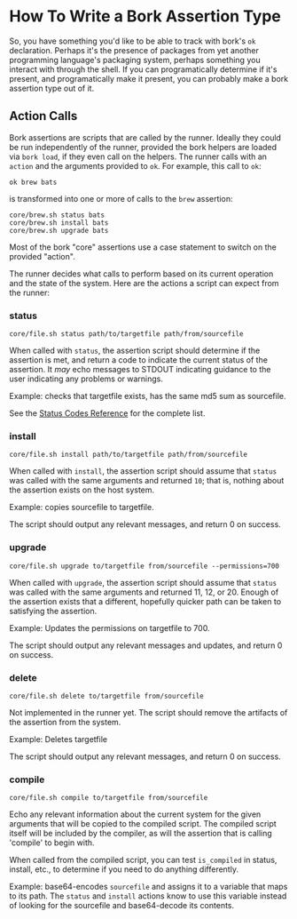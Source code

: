 # How To Write a Bork Assertion Type

So, you have something you'd like to be able to track with bork's `ok`
declaration.  Perhaps it's the presence of packages from yet another
programming language's packaging system, perhaps something you interact
with through the shell.  If you can programatically determine if it's
present, and programatically make it present, you can probably make a bork
assertion type out of it.

## Action Calls

Bork assertions are scripts that are called by the runner.  Ideally they could be run independently of the runner, provided the bork helpers are loaded via `bork load`, if they even call on the helpers.  The runner calls with an `action` and the arguments provided to `ok`.  For example, this call to `ok`:

    ok brew bats

is transformed into one or more of calls to the `brew` assertion:

    core/brew.sh status bats
    core/brew.sh install bats
    core/brew.sh upgrade bats

Most of the bork "core" assertions use a case statement to switch on the provided "action".

The runner decides what calls to perform based on its current operation and the state of the system.  Here are the actions a script can expect from the runner:

### status

    core/file.sh status path/to/targetfile path/from/sourcefile

When called with `status`, the assertion script should determine if the assertion is met, and return a code to indicate the current status of the assertion.  It _may_ echo messages to STDOUT indicating guidance to the user indicating any problems or warnings.

Example: checks that targetfile exists, has the same md5 sum as sourcefile.

See the [Status Codes Reference](assertion_status_codes) for the complete list.

### install

    core/file.sh install path/to/targetfile path/from/sourcefile

When called with `install`, the assertion script should assume that `status` was called with the same arguments and returned `10`; that is, nothing about the assertion exists on the host system.

Example: copies sourcefile to targetfile.

The script should output any relevant messages, and return 0 on success.

### upgrade

    core/file.sh upgrade to/targetfile from/sourcefile --permissions=700

When called with `upgrade`, the assertion script should assume that `status` was called with the same arguments and returned 11, 12, or 20.  Enough of the assertion exists that a different, hopefully quicker path can be taken to satisfying the assertion.

Example: Updates the permissions on targetfile to 700.

The script should output any relevant messages and updates, and return 0 on success.

### delete

    core/file.sh delete to/targetfile from/sourcefile

Not implemented in the runner yet.  The script should remove the artifacts of the assertion from the system.

Example: Deletes targetfile

The script should output any relevant messages, and return 0 on success.

### compile

    core/file.sh compile to/targetfile from/sourcefile

Echo any relevant information about the current system for the given arguments that will be copied to the compiled script.  The compiled script itself will be included by the compiler, as will the assertion that is calling 'compile' to begin with.

When called from the compiled script, you can test `is_compiled` in status, install, etc., to determine if you need to do anything differently.

Example: base64-encodes `sourcefile` and assigns it to a variable that maps to its path.  The `status` and `install` actions know to use this variable instead of looking for the sourcefile and base64-decode its contents.




